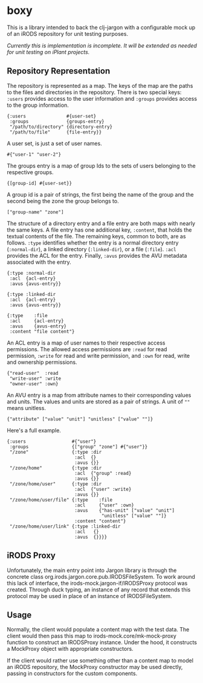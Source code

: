# boxy

This is a library intended to back the clj-jargon with a configurable mock up of
an iRODS repository for unit testing purposes.

_Currently this is implementation is incomplete.  It will be extended as needed 
for unit testing on iPlant projects._


## Repository Representation

The repository is represented as a map.  The keys of the map are the paths to 
the files and directories in the repository.  There is two special keys:  
`:users` provides access to the user information and `:groups` provides access 
to the group information.  

    {:users               #{user-set}
     :groups              {groups-entry}
     "/path/to/directory" {directory-entry}
     "/path/to/file"      {file-entry}}

A user set, is just a set of user names.

    #{"user-1" "user-2"}

The groups entry is a map of group Ids to the sets of users belonging to the
respective groups.

    {[group-id] #{user-set}}

A group id is a pair of strings, the first being the name of the group and the 
second being the zone the group belongs to.

    ["group-name" "zone"]

The structure of a directory entry and a file entry are both maps with nearly
the same keys.  A file entry has one additional key, `:content`, that holds the
textual contents of the file.  The remaining keys, common to both, are as 
follows.  `:type` identifies whether the entry is a normal directory entry 
(`:normal-dir`), a linked directory (`:linked-dir`), or a file (`:file`).  `:acl` 
provides the ACL for the entry.  Finally, `:avus` provides the AVU metadata 
associated with the entry.

    {:type :normal-dir
     :acl  {acl-entry}
     :avus {avus-entry}}

    {:type :linked-dir
     :acl  {acl-entry}
     :avus {avus-entry}}

    {:type    :file
     :acl     {acl-entry}
     :avus    {avus-entry}
     :content "file content"}

An ACL entry is a map of user names to their respective access permissions.  The 
allowed access permissions are `:read` for read permission, `:write` for read 
and write permission, and `:own` for read, write and ownership permissions.

    {"read-user"  :read
     "write-user" :write
     "owner-user" :own}

An AVU entry is a map from attribute names to their corresponding values and 
units.  The values and units are stored as a pair of strings.  A unit of `""` 
means unitless.  

    {"attribute" ["value" "unit"] "unitless" ["value" ""]} 

Here's a full example.

    {:users                 #{"user"}
     :groups                {["group" "zone"] #{"user"}} 
     "/zone"                {:type :dir
                             :acl  {}
                             :avus {}}
     "/zone/home"           {:type :dir
                             :acl  {"group" :read}
                             :avus {}}
     "/zone/home/user"      {:type :dir
                             :acl  {"user" :write}
                             :avus {}}
     "/zone/home/user/file" {:type    :file
                             :acl     {"user" :own}
                             :avus    {"has-unit" ["value" "unit"] 
                                       "unitless" ["value" ""]}
                             :content "content"}
     "/zone/home/user/link" {:type :linked-dir
                             :acl   {}
                             :avus  {}}}}


## iRODS Proxy

Unfortunately, the main entry point into Jargon library is through the concrete
class org.irods.jargon.core.pub.IRODSFileSystem.  To work around this lack of
interface, the irods-mock.jargon-if/IRODSProxy protocol was created.  Through 
duck typing, an instance of any record that extends this protocol may be used in 
place of an instance of IRODSFileSystem.


## Usage

Normally, the client would populate a content map with the test data.  The 
client would then pass this map to irods-mock.core/mk-mock-proxy function to
construct an IRODSProxy instance.  Under the hood, it constructs a MockProxy
object with appropriate constructors.

If the client would rather use something other than a content map to model an
iRODS repository, the MockProxy constructor may be used directly, passing in
constructors for the custom components.

